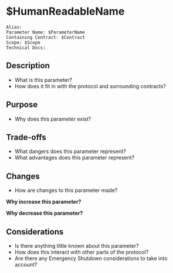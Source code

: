 # \$HumanReadableName

```
Alias:
Parameter Name: $ParameterName
Containing Contract: $Contract
Scope: $Scope
Technical Docs:
```

## Description

- What is this parameter?
- How does it fit in with the protocol and surrounding contracts?

## Purpose

- Why does this parameter exist?

## Trade-offs

- What dangers does this parameter represent?
- What advantages does this parameter represent?

## Changes

- How are changes to this parameter made?

**Why increase this parameter?**

**Why decrease this parameter?**

## Considerations

- Is there anything little known about this parameter?
- How does this interact with other parts of the protocol?
- Are there any Emergency Shutdown considerations to take into account?
